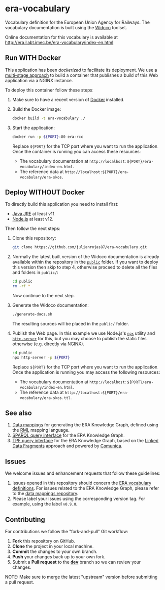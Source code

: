 # era-vocabulary

Vocabulary definition for the European Union Agency for Railways. The vocabulary documentation is built using the [Widoco](https://github.com/dgarijo/Widoco) toolset.

Online documentation for this vocabulary is available at http://era.ilabt.imec.be/era-vocabulary/index-en.html

## Run WITH Docker

This application has been _dockerized_ to facilitate its deployment. We use a [multi-stage approach](https://docs.docker.com/develop/develop-images/multistage-build/) to build a container that publishes a build of this Web application via a NGINX instance.

To deploy this container follow these steps:

1. Make sure to have a recent version of [Docker](https://docs.docker.com/engine/install/) installed.

2. Build the Docker image:

   ```bash
   docker build -t era-vocabulary ./
   ```

3. Start the application:

   ```bash
   docker run -p ${PORT}:80 era-rcc
   ```

   Replace `${PORT}` for the TCP port where you want to run the application. Once the container is running you can access these resources:

   - The vocabulary documentation at `http://localhost:${PORT}/era-vocabulary/index-en.html`.
   - The reference data at `http://localhost:${PORT}/era-vocabulary/era-skos`.

## Deploy WITHOUT Docker

To directly build this application you need to install first:

- [Java JRE](https://openjdk.java.net/projects/jdk/11/) at least v11.
- [Node.js](https://nodejs.org/en/download/) at least v12.

Then follow the next steps:

1. Clone this repository:

   ```bash
   git clone https://github.com/julianrojas87/era-vocabulary.git
   ```

2. Normally the latest built version of the Widoco documentation is already available within the repository in the [`public`](https://github.com/julianrojas87/era-vocabulary/tree/master/public) folder. If you want to deploy this version then skip to step 4, otherwise proceed to delete all the files and folders in `public/`:

   ```bash
   cd public
   rm -rf *
   ```

   Now continue to the next step.

3. Generate the Widoco documentation:

   ```bash
   ./generate-docs.sh
   ```

   The resulting sources will be placed in the `public/` folder.

4. Publish the Web page. In this example we use Node.js's [`npx`](https://nodejs.dev/learn/the-npx-nodejs-package-runner) utility and [`http-server`](https://github.com/http-party/http-server) for this, but you may choose to publish the static files otherwise (e.g. directly via NGINX).

   ```bash
   cd public
   npx http-server -p ${PORT}
   ```

   Replace `${PORT}` for the TCP port where you want to run the application. Once the application is running you may access the following resources:

   - The vocabulary documentation at `http://localhost:${PORT}/era-vocabulary/index-en.html`.
   - The reference data at `http://localhost:${PORT}/era-vocabulary/era-skos.ttl`.

## See also

1. [Data mappings](https://github.com/julianrojas87/era-data-mappings) for generating the ERA Knowledge Graph, defined using the [RML](https://rml.io) mapping language.
2. [SPARQL query interface](https://linked.ec-dataplatform.eu/sparql) for the ERA Knowledge Graph.
3. [TPF query interface](http://era.ilabt.imec.be/query/) for the ERA Knowledge Graph, based on the [Linked Data Fragments](https://linkeddatafragments.org/) approach and powered by [Comunica](https://comunica.dev/).

## Issues

We welcome issues and enhancement requests that follow these guidelines:

1. Issues opened in this repository should concern the [ERA vocabulary definitions](http://era.ilabt.imec.be/era-vocabulary/index-en.html). For issues related to the ERA Knowledge Graph, please refer to the [data mappings repository](https://github.com/julianrojas87/era-data-mappings/issues).
2. Please label your issues using the corresponding version tag. For example, using the label `v0.9.0`.

## Contributing

For contributions we follow the "fork-and-pull" Git workflow:

1. **Fork** this repository on GitHub.
2. **Clone** the project in your local machine.
3. **Commit** the changes to your own branch.
4. **Push** your changes back up to your own fork.
5. Submit a **Pull request** to the [**dev**](https://github.com/julianrojas87/era-vocabulary/tree/dev) branch so we can review your changes.

NOTE: Make sure to merge the latest "upstream" version before submitting a pull request.
